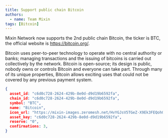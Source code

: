 ```yaml
---
title: Support public chain Bitcoin
authors:  
  - name: Team Mixin
tags: [Bitcoin]
---
```


Mixin Network now supports the 2nd public chain Bitcoin, the ticker is BTC, the official website is <https://bitcoin.org/>.

Bitcoin uses peer-to-peer technology to operate with no central authority or banks; managing transactions and the issuing of bitcoins is carried out collectively by the network. Bitcoin is open-source; its design is public, nobody owns or controls Bitcoin and everyone can take part. Through many of its unique properties, Bitcoin allows exciting uses that could not be covered by any previous payment system.




```json
{
  asset_id: "c6d0c728-2624-429b-8e0d-d9d19b6592fa",
  chain_id: "c6d0c728-2624-429b-8e0d-d9d19b6592fa",
  symbol: "BTC",
  name: "Bitcoin",
  icon_url: "https://mixin-images.zeromesh.net/HvYGJsV5TGeZ-X9Ek3FEQohQZ3fE9LBEBGcOcn4c4BNHovP4fW4YB97Dg5LcXoQ1hUjMEgjbl1DPlKg1TW7kK6XP=s128";;,
  asset_key: "c6d0c728-2624-429b-8e0d-d9d19b6592fa",
  reserve: "0",
  confirmations: 3,
}
```
